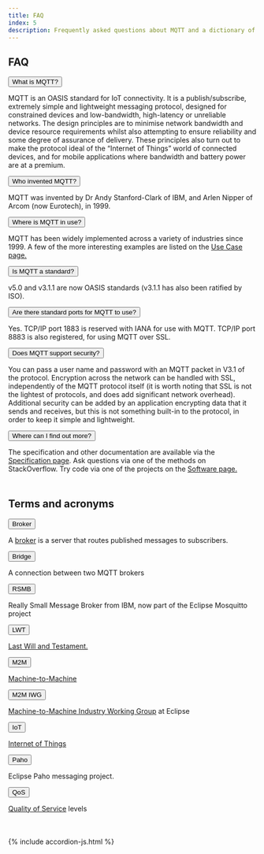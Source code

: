 ```yaml
---
title: FAQ
index: 5
description: Frequently asked questions about MQTT and a dictionary of terms and acronyms.
---
```


<section class="content-floating">
<h1>FAQ</h1>
<div class="accordion-wrapper" style="margin-bottom: 50px;">
   <button class="accordion">What is MQTT?</button>
   <div class="panel">
      <p>MQTT is an OASIS standard for IoT connectivity. It is a publish/subscribe, extremely simple and lightweight messaging protocol, designed for constrained devices and low-bandwidth, high-latency or unreliable networks. The design principles are to minimise network bandwidth and device resource requirements whilst also attempting to ensure reliability and some degree of assurance of delivery. These principles also turn out to make the protocol ideal of the “Internet of Things” world of connected devices, and for mobile applications where bandwidth and battery power are at a premium.</p>
   </div>
   <button class="accordion">Who invented MQTT?</button>
   <div class="panel">
      <p>MQTT was invented by Dr Andy Stanford-Clark of IBM, and Arlen Nipper of Arcom (now Eurotech), in 1999.</p>
   </div>
   <button class="accordion">Where is MQTT in use?</button>
   <div class="panel">
      <p>MQTT has been widely implemented across a variety of industries since 1999. A few of the more interesting examples are listed on the <a href="/use-cases" alt="Use Cases" title="Use Cases">Use Case page.</a></p>
   </div>
   <button class="accordion">Is MQTT a standard?</button>
   <div class="panel">
      <p>v5.0 and v3.1.1 are now OASIS standards (v3.1.1 has also been ratified by ISO).</p>
   </div>
   <button class="accordion">Are there standard ports for MQTT to use?</button>
   <div class="panel">
      <p>Yes. TCP/IP port 1883 is reserved with IANA for use with MQTT. TCP/IP port 8883 is also registered, for using MQTT over SSL.</p>
   </div>
   <button class="accordion">Does MQTT support security?</button>
   <div class="panel">
      <p>You can pass a user name and password with an MQTT packet in V3.1 of the protocol. Encryption across the network can be handled with SSL, independently of the MQTT protocol itself (it is worth noting that SSL is not the lightest of protocols, and does add significant network overhead). Additional security can be added by an application encrypting data that it sends and receives, but this is not something built-in to the protocol, in order to keep it simple and lightweight.</p>
   </div>
   <button class="accordion">Where can I find out more?</button>
   <div class="panel">
      <p>The specification and other documentation are available via the <a href="{{ '/mqtt-specification' | relative_url }}">Specification page</a>. Ask questions via one of the methods on StackOverflow. Try code via one of the projects on the <a href="{{ '/mqtt-specification' | relative_url }}">Software page.</a></p>
   </div>
</div>

<h1>Terms and acronyms</h1>
<div class="accordion-wrapper" style="margin-bottom: 50px;">
   <button class="accordion">Broker</button>
   <div class="panel">
      <p>A <a href="http://en.wikipedia.org/wiki/Message_broker">broker</a> is a server that routes published messages to subscribers.</p>
   </div>
   <button class="accordion">Bridge</button>
   <div class="panel">
      <p>A connection between two MQTT brokers</p>
   </div>
   <button class="accordion">RSMB</button>
   <div class="panel">
      <p>Really Small Message Broker from IBM, now part of the Eclipse Mosquitto project</p>
   </div>
   <button class="accordion">LWT</button>
   <div class="panel">
      <p><a href="https://www.hivemq.com/blog/mqtt-essentials-part-9-last-will-and-testament/">Last Will and Testament.</a></p>
   </div>
   <button class="accordion">M2M</button>
   <div class="panel">
      <p><a href="http://en.wikipedia.org/wiki/Machine-to-Machine" rel="nofollow">Machine-to-Machine</a></p>
   </div>
   <button class="accordion">M2M IWG</button>
   <div class="panel">
      <p><a href="https://blogs.eclipse.org/post/ian-skerrett/m2m-industry-working-group-has-been-created">Machine-to-Machine Industry Working Group</a> at Eclipse</p>
   </div>
   <button class="accordion">IoT</button>
   <div class="panel">
      <p><a href="http://en.wikipedia.org/wiki/Internet_of_things" rel="nofollow">Internet of Things</a></p>
   </div>
   <button class="accordion">Paho</button>
   <div class="panel">
      <p>Eclipse Paho messaging project.</p>
   </div>
   <button class="accordion">QoS</button>
   <div class="panel">
      <p><a href="https://www.hivemq.com/blog/mqtt-essentials-part-6-mqtt-quality-of-service-levels/">Quality of Service</a> levels</p>
   </div>
</div>
</section>

{% include accordion-js.html %}